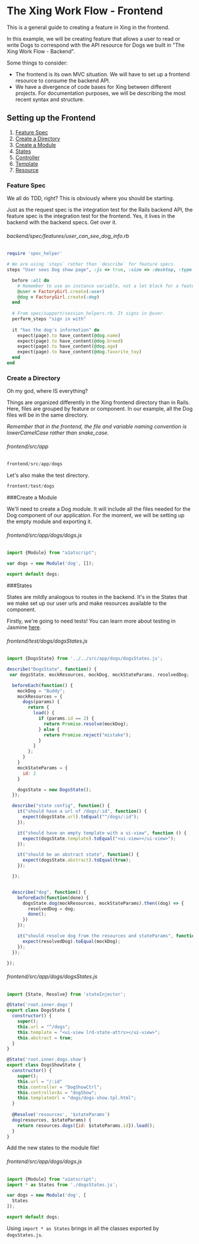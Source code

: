 # The Xing Work Flow - Frontend

This is a general guide to creating a feature in Xing in the frontend.

In this example, we will be creating feature that allows a user to read or write Dogs to correspond with the API resource for Dogs we built in "The Xing Work Flow - Backend".

Some things to consider:
* The frontend is its own MVC situation. We will have to set up a frontend resource to consume the backend API.
* We have a divergence of code bases for Xing between different projects. For documentation purposes, we will be describing the most recent syntax and structure.

## Setting up the Frontend

1. [Feature Spec](#feature_spec)
2. [Create a Directory](#directory)
3. [Create a Module](#module)
5. [States](#states)
6. [Controller](#controller)
7. [Template](#template)
8. [Resource](#resource)

### <a name="feature_spec"></a>Feature Spec

We all do TDD, right? This is obviously where you should be starting.

Just as the request spec is the integration test for the Rails backend API, the feature spec is the integration test for the frontend. Yes, it lives in the backend with the backend specs. Get over it.

###### backend/spec/features/user_can_see_dog_info.rb
```ruby
require 'spec_helper'

# We are using `steps` rather than `describe` for feature specs.
steps "User sees Dog show page", :js => true, :size => :desktop, :type => :feature do

  before :all do
    # Remember to use an instance variable, not a let block for a feature spec
    @user = FactoryGirl.create(:user)
    @dog = FactoryGirl.create(:dog)
  end
  
  # From spec/support/session_helpers.rb. It signs in @user.
  perform_steps "sign in with"
  
  it "has the dog's information" do 
    expect(page).to have_content(@dog.name)
    expect(page).to have_content(@dog.breed)
    expect(page).to have_content(@dog.age)
    expect(page).to have_content(@dog.favorite_toy)
  end
end
```

### <a name="directory"></a>Create a Directory

Oh my god, where IS everything? 

Things are organized differently in the Xing frontend directory than in Rails. Here, files are grouped by feature or component. In our example, all the Dog files will be in the same directory.

*Remember that in the frontend, the file and variable naming convention is lowerCamelCase rather than snake_case.*

###### frontend/src/app

```javascript
frontend/src/app/dogs
```

Let's also make the test directory.

```javascript
frontent/test/dogs
```

###<a name="module"></a>Create a Module

We'll need to create a Dog module. It will include all the files needed for the Dog component of our application. For the moment, we will be setting up the empty module and exporting it.

###### frontend/src/app/dogs/dogs.js
```javascript
import {Module} from "a1atscript";

var dogs = new Module('dog', []);

export default dogs;
```

###<a name="states"></a>States

States are mildly analogous to routes in the backend. It's in the States that we make set up our user urls and make resources available to the component.

Firstly, we're going to need tests! You can learn more about testing in Jasmine [here](http://jasmine.github.io/2.0/introduction.html).

###### frontend/test/dogs/dogsStates.js
```javascript
import {DogsState} from '../../src/app/dogs/dogsStates.js';

describe("DogsState", function() {
 var dogsState, mockResources, mockDog, mockStateParams, resolvedDog;

  beforeEach(function() {
    mockDog = "Buddy";
    mockResources = {
      dogs(params) {
        return {
          load() {
            if (params.id == 2) {
              return Promise.resolve(mockDog);
            } else {
              return Promise.reject("mistake");
            }
          }
        };
      }
    }
    mockStateParams = {
      id: 2
    }

    dogsState = new DogsState();
  });

  describe("state config", function() {
    it("should have a url of /dogs/:id", function() {
      expect(dogsState.url).toEqual("^/dogs/:id");
    });

    it("should have an empty template with a ui-view", function () {
      expect(dogsState.template).toEqual("<ui-view></ui-view>");
    });

    it("should be an abstract state", function() {
      expect(dogsState.abstract).toEqual(true);
    });

  });


  describe("dog", function() {
    beforeEach(function(done) {
      dogsState.dog(mockResources, mockStateParams).then((dog) => {
        resolvedDog = dog;
        done();
      })
    });

    it("should resolve dog from the resources and stateParams", function () {
      expect(resolvedDog).toEqual(mockDog);
    });
  });

});

```

###### frontend/src/app/dogs/dogsStates.js
```javascript
import {State, Resolve} from 'stateInjector';

@State('root.inner.dogs')
export class DogsState {
  constructor() {
    super();
    this.url = "^/dogs";
    this.template = "<ui-view lrd-state-attrs></ui-view>";
    this.abstract = true;
  }
}

@State('root.inner.dogs.show')
export class DogsShowState {
  constructor() {
    super();
    this.url = "/:id"
    this.controller = "DogShowCtrl";
    this.controllerAs = "dogShow";
    this.templateUrl = "dogs/dogs-show.tpl.html";
  }
  
  @Resolve('resources', '$stateParams')
  dog(resources, $stateParams) {
    return resources.dogs({id: $stateParams.id}).load();
  }
}
```

Add the new states to the module file! 

###### frontend/src/app/dogs/dogs.js
```javascript
import {Module} from "a1atscript";
import * as States from './dogsStates.js';

var dogs = new Module('dog', [
  States
]);

export default dogs;
```

Using `import * as States` brings in all the classes exported by `dogsStates.js`.





